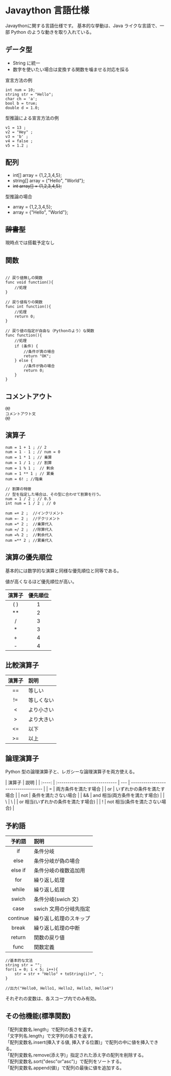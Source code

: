 # Javaython 言語仕様
Javaythonに関する言語仕様です。
基本的な挙動は、Java ライクな言語で、一部 Python のような動きを取り入れている。

## データ型

- String に統一
- 数字を使いたい場合は変換する関数を噛ませる対応を採る

宣言方法の例

```
int num = 10;
string str = "Hello";
char ch = 'a';
bool b = true;
double d = 1.0;
```

型推論による宣言方法の例

```
v1 = 13 ;
v2 = "Hey" ;
v3 = 'b' ;
v4 = false ;
v5 = 1.2 ;
```

## 配列

- int[] array = {1,2,3,4,5};
- string[] array = {"Hello", "World"};
- ~~int array[] = {1,2,3,4,5};~~

型推論の場合

- array = {1,2,3,4,5};
- array = {"Hello", "World"};

## ~~辞書型~~

現時点では搭載予定なし

## 関数

```C𢌽

// 戻り値無しの関数
func void function(){
    //処理
}

// 戻り値有りの関数
func int function(){
    //処理
    return 0;
}

// 戻り値の指定が自由な（Pythonのよう）な関数
func function(){
    //処理
    if (条件) {
        //条件が真の場合
        return "OK";
    } else {
        //条件が偽の場合
        return 0;
    }
}
```

## コメントアウト

```
@@
コメントアウト文
@@
```

## 演算子

```
num = 1 + 1 ; // 2
num = 1 - 1 ; // num = 0
num = 1 * 1 ; // 乗算
num = 1 / 1 ; // 割算
num = 1 % 1 ;  // 剰余
num = 1 ** 1 ; // 累乗
num = 6! ; //階乗

// 割算の特徴
// 型を指定した場合は、その型に合わせて割算を行う。
num = 1 / 2 ; // 0.5
int num = 1 / 2 ; // 0

num =+ 2 ;  //インクリメント
num =- 2 ;  //デクリメント
num =* 2 ;  //乗算代入
num =/ 2 ;  //除算代入
num =% 2 ;  //剰余代入
num =** 2 ; //累乗代入

```

## 演算の優先順位

基本的には数学的な演算と同様な優先順位と同等である。

値が高くなるほど優先順位が高い。

| 演算子 | 優先順位 |
| :----: | :------: |
| ( ) | 1 |
| ** | 2 |
| / | 3 |
| * | 3 |
| + | 4 |
| - | 4 |

## 比較演算子

| 演算子 | 説明       |
| :----: | :--------- |
|   ==   | 等しい     |
|   !=   | 等しくない |
|   <    | より小さい |
|   >    | より大きい |
|   <=   | 以下       |
|   >=   | 以上       |

## 論理演算子

Python 型の論理演算子と、レガシーな論理演算子を両方使える。

| 演算子 | 説明                           |
| :----: | :----------------------------- | --- | ----------------------------------- |
|   =    | 両方条件を満たす場合           |
|   or   | いずれかの条件を満たす場合     |
|  not   | 条件を満たさない場合           |
|   &&   | and 相当(両方条件を満たす場合) |
|   \\   | \\                             |     | or 相当(いずれかの条件を満たす場合) |
|   !    | not 相当(条件を満たさない場合) |

## 予約語

|  予約語  | 説明                   |
| :------: | :--------------------- |
|    if    | 条件分岐               |
|   else   | 条件分岐が偽の場合     |
| else if  | 条件分岐の複数追加用   |
|   for    | 繰り返し処理           |
|  while   | 繰り返し処理           |
|  swich   | 条件分岐(swich 文)     |
|   case   | swich 文用の分岐先指定 |
| continue | 繰り返し処理のスキップ |
|  break   | 繰り返し処理の中断     |
|  return  | 関数の戻り値           |
|   func   | 関数定義               |

```
//基本的な文法
string str = "";
for(i = 0; i < 5; i++){
    str = str + "Hello" + toString(i)+", ";
}

//出力("Hello0, Hello1, Hello2, Hello3, Hello4")
```

それぞれの変数は、各スコープ内でのみ有効。

## その他機能(標準関数)

「配列変数名.length」で配列の長さを返す。  
「文字列名.length」で文字列の長さを返す。  
「配列変数名.insert(挿入する値, 挿入する位置)」で配列の中に値を挿入できる。  
「配列変数名.remove(添え字)」指定された添え字の配列を削除する。  
「配列変数名.sort("desc"or"asc")」で配列をソートする。  
「配列変数名.append(値)」で配列の最後に値を追加する。
